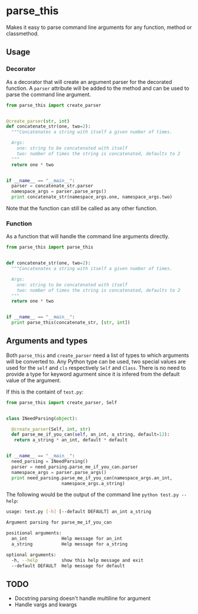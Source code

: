 parse_this
==========

Makes it easy to parse command line arguments for any function, method or classmethod.

Usage
-----

### Decorator
As a decorator that will create an argument parser for the decorated function.
A `parser` attribute will be added to the method and can be used to parse the
command line argument.

```python
from parse_this import create_parser


@create_parser(str, int)
def concatenate_str(one, two=2):
  """Concatenates a string with itself a given number of times.

  Args:
    one: string to be concatenated with itself
    two: number of times the string is concatenated, defaults to 2
  """
  return one * two


if __name__ == "__main__":
  parser = concatenate_str.parser
  namespace_args = parser.parse_args()
  print concatenate_str(namespace_args.one, namespace_args.two)
```

Note that the function can still be called as any other function.

### Function
As a function that will handle the command line arguments directly.

```python
from parse_this import parse_this


def concatenate_str(one, two=2):
  """Concatenates a string with itself a given number of times.

  Args:
    one: string to be concatenated with itself
    two: number of times the string is concatenated, defaults to 2
  """
  return one * two


if __name__ == "__main__":
  print parse_this(concatenate_str, [str, int])
```

Arguments and types
-------------------

Both `parse_this` and `create_parser` need a list of types to which
arguments will be converted to. Any Python type can be used, two
special values are used for the `self` and `cls` respectively `Self`
and `Class`. There is no need to provide a type for keyword agurment
since it is infered from the default value of the argument.

If this is the containt of `test.py`:
```python
from parse_this import create_parser, Self


class INeedParsing(object):

  @create_parser(Self, int, str)
  def parse_me_if_you_can(self, an_int, a_string, default=12):
   return a_string * an_int, default * default


if __name__ == "__main__":
  need_parsing = INeedParsing()
  parser = need_parsing.parse_me_if_you_can.parser
  namespace_args = parser.parse_args()
  print need_parsing.parse_me_if_you_can(namespace_args.an_int,
					 namespace_args.a_string)
```

The following would be the output of the command line `python test.py --help`:

```bash
usage: test.py [-h] [--default DEFAULT] an_int a_string

Argument parsing for parse_me_if_you_can

positional arguments:
  an_int             Help message for an_int
  a_string           Help message for a_string

optional arguments:
  -h, --help         show this help message and exit
  --default DEFAULT  Help message for default

```

TODO
----
 * Docstring parsing doesn't handle multiline for argument
 * Handle vargs and kwargs



